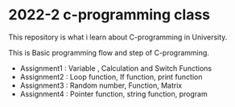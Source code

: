 # 2022-2 c-programming class

This repository is what i learn about C-programming in University.

This is Basic programming flow and step of C-programming.

- Assignment1 : Variable , Calculation and Switch Functions
- Assignment2 : Loop function, If function, print function
- Assignment3 : Random number, Function, Matrix
- Assignment4 : Pointer function, string function, program